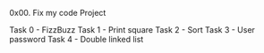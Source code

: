 0x00. Fix my code Project

Task 0 - FizzBuzz
Task 1 - Print square
Task 2 - Sort
Task 3 - User password
Task 4 - Double linked list
